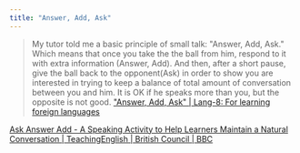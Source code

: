 ```yaml
---
title: "Answer, Add, Ask"
---
```


> My tutor told me a basic principle of small talk: "Answer, Add, Ask." Which means that once you take the the ball from him, respond to it with extra information (Answer, Add). And then, after a short pause, give the ball back to the opponent(Ask) in order to show you are interested in trying to keep a balance of total amount of conversation between you and him. It is OK if he speaks more than you, but the opposite is not good.
["Answer, Add, Ask" | Lang-8: For learning foreign languages](https://lang-8.com/kyagi/journals/826582)

[Ask Answer Add - A Speaking Activity to Help Learners Maintain a Natural Conversation | TeachingEnglish | British Council | BBC](https://www.teachingenglish.org.uk/blogs/neil-t-millington/ask-answer-add-a-speaking-activity-help-learners-maintain-a-natural)